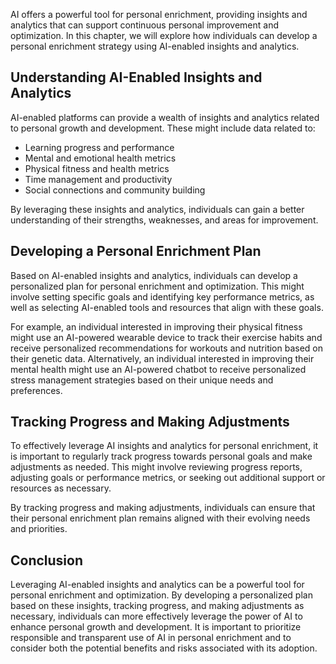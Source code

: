 

AI offers a powerful tool for personal enrichment, providing insights and analytics that can support continuous personal improvement and optimization. In this chapter, we will explore how individuals can develop a personal enrichment strategy using AI-enabled insights and analytics.

Understanding AI-Enabled Insights and Analytics
-----------------------------------------------

AI-enabled platforms can provide a wealth of insights and analytics related to personal growth and development. These might include data related to:

* Learning progress and performance
* Mental and emotional health metrics
* Physical fitness and health metrics
* Time management and productivity
* Social connections and community building

By leveraging these insights and analytics, individuals can gain a better understanding of their strengths, weaknesses, and areas for improvement.

Developing a Personal Enrichment Plan
-------------------------------------

Based on AI-enabled insights and analytics, individuals can develop a personalized plan for personal enrichment and optimization. This might involve setting specific goals and identifying key performance metrics, as well as selecting AI-enabled tools and resources that align with these goals.

For example, an individual interested in improving their physical fitness might use an AI-powered wearable device to track their exercise habits and receive personalized recommendations for workouts and nutrition based on their genetic data. Alternatively, an individual interested in improving their mental health might use an AI-powered chatbot to receive personalized stress management strategies based on their unique needs and preferences.

Tracking Progress and Making Adjustments
----------------------------------------

To effectively leverage AI insights and analytics for personal enrichment, it is important to regularly track progress towards personal goals and make adjustments as needed. This might involve reviewing progress reports, adjusting goals or performance metrics, or seeking out additional support or resources as necessary.

By tracking progress and making adjustments, individuals can ensure that their personal enrichment plan remains aligned with their evolving needs and priorities.

Conclusion
----------

Leveraging AI-enabled insights and analytics can be a powerful tool for personal enrichment and optimization. By developing a personalized plan based on these insights, tracking progress, and making adjustments as necessary, individuals can more effectively leverage the power of AI to enhance personal growth and development. It is important to prioritize responsible and transparent use of AI in personal enrichment and to consider both the potential benefits and risks associated with its adoption.
